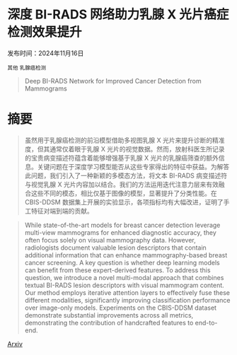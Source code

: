# 深度 BI-RADS 网络助力乳腺 X 光片癌症检测效果提升

发布时间：2024年11月16日

`其他` `乳腺癌检测`

> Deep BI-RADS Network for Improved Cancer Detection from Mammograms

# 摘要

> 虽然用于乳腺癌检测的前沿模型借助多视图乳腺 X 光片来提升诊断的精准度，但其通常仅着眼于乳腺 X 光片的视觉数据。然而，放射科医生所记录的宝贵病变描述符蕴含着能够增强基于乳腺 X 光片的乳腺癌筛查的额外信息。关键问题在于深度学习模型能否从这些专家得出的特征中获益。为解答此问题，我们引入了一种新颖的多模态方法，将文本 BI-RADS 病变描述符与视觉乳腺 X 光片内容加以结合。我们的方法运用迭代注意力层来有效融合这些不同的模态，相比仅基于图像的模型，显著提升了分类性能。在 CBIS-DDSM 数据集上开展的实验显示，各项指标均有大幅改进，证明了手工特征对端到端的贡献。

> While state-of-the-art models for breast cancer detection leverage multi-view mammograms for enhanced diagnostic accuracy, they often focus solely on visual mammography data. However, radiologists document valuable lesion descriptors that contain additional information that can enhance mammography-based breast cancer screening. A key question is whether deep learning models can benefit from these expert-derived features. To address this question, we introduce a novel multi-modal approach that combines textual BI-RADS lesion descriptors with visual mammogram content. Our method employs iterative attention layers to effectively fuse these different modalities, significantly improving classification performance over image-only models. Experiments on the CBIS-DDSM dataset demonstrate substantial improvements across all metrics, demonstrating the contribution of handcrafted features to end-to-end.

[Arxiv](https://arxiv.org/abs/2411.10894)